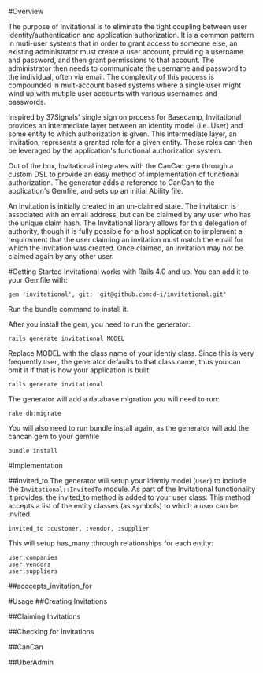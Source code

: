 #Overview

The purpose of Invitational is to eliminate the tight coupling between user identity/authentication and application authorization.  It is a common pattern in muti-user systems that in order to grant access to someone else, an existing administrator must create a user account, providing a username and password, and then grant permissions to that account.  The administrator then needs to communicate the username and password to the individual, often via email.  The complexity of this process is compounded in mult-account based systems where a single user might wind up with mutiple user accounts with various usernames and passwords.

Inspired by 37Signals' single sign on process for Basecamp, Invitational provides an intermediate layer between an identity model (i.e. User) and some entity to which authorization is given.  This intermediate layer, an Invitation, represents a granted role for a given entity.  These roles can then be leveraged by the application's functional authorization system.

Out of the box, Invitational integrates with the CanCan gem through a custom DSL to provide an easy method of implementation of functional authorization.  The generator adds a reference to CanCan to the application's Gemfile, and sets up an initial Ability file.

An invitation is initially created in an un-claimed state.  The invitation is associated with an email address, but can be claimed by any user who has the unique claim hash.  The Invitational library allows for this delegation of authority, though it is fully possible for a host application to implement a requirement that the user claiming an invitation must match the email for which the invitation was created.  Once claimed, an invitation may not be claimed again by any other user.


#Getting Started
Invitational works with Rails 4.0 and up.  You can add it to your Gemfile with:

```
gem 'invitational', git: 'git@github.com:d-i/invitational.git'
```

Run the bundle command to install it.

After you install the gem, you need to run the generator:

```
rails generate invitational MODEL
```

Replace MODEL with the class name of your identiy class.  Since this is very frequently `User`, the
generator defaults to that class name, thus you can omit it if that is how your application is built:

```
rails generate invitational
```

The generator will add a database migration you will need to run:

```
rake db:migrate
```

You will also need to run bundle install again, as the generator will add the cancan gem to your gemfile

```
bundle install
```

#Implementation

##invited_to
The generator will setup your identiy model (`User`) to include the `Invitational::InvitedTo` module.  As part of the Invitational 
functionality it provides, the invited_to method is added to your user class.  This method accepts a list of the entity classes (as symbols) 
to which a user can be invited:

```
invited_to :customer, :vendor, :supplier
```

This will setup has_many :through relationships for each entity:

```
user.companies
user.vendors
user.suppliers
```

##acccepts_invitation_for

#Usage
##Creating Invitations



##Claiming Invitations

##Checking for Invitations

##CanCan

##UberAdmin
